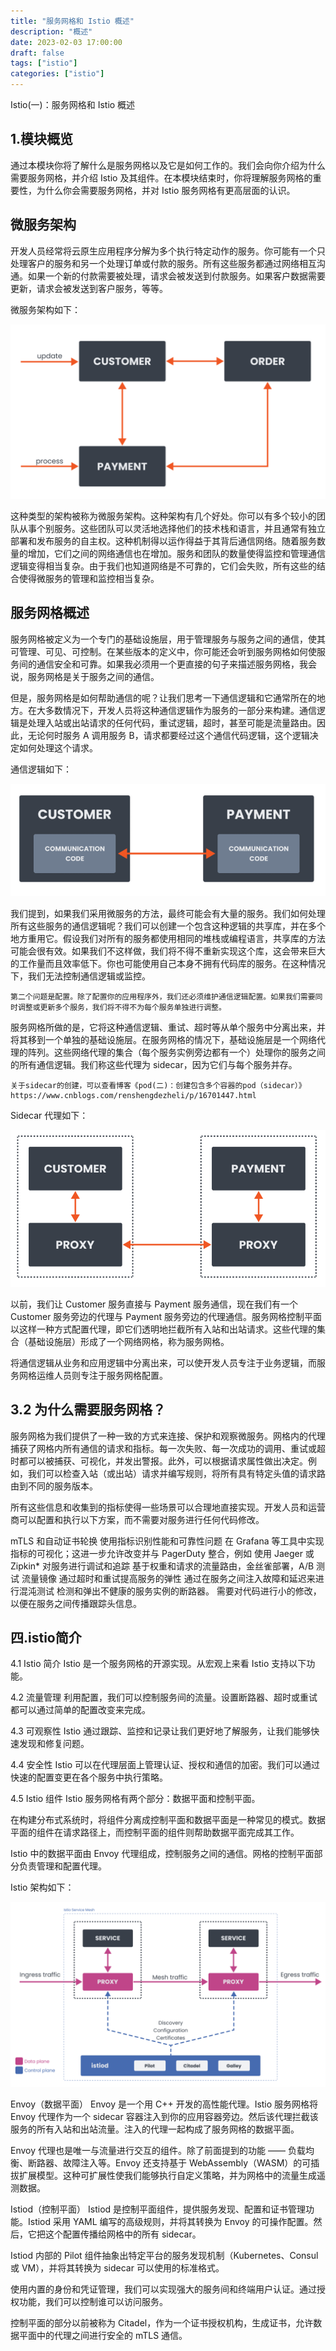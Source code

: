 ```yaml
---
title: "服务网格和 Istio 概述"
description: "概述"
date: 2023-02-03 17:00:00
draft: false
tags: ["istio"]
categories: ["istio"]
---
```


Istio(一)：服务网格和 Istio 概述

<!--more-->


## 1.模块概览

  通过本模块你将了解什么是服务网格以及它是如何工作的。我们会向你介绍为什么需要服务网格，并介绍 Istio 及其组件。在本模块结束时，你将理解服务网格的重要性，为什么你会需要服务网格，并对 Istio 服务网格有更高层面的认识。


## 微服务架构

开发人员经常将云原生应用程序分解为多个执行特定动作的服务。你可能有一个只处理客户的服务和另一个处理订单或付款的服务。所有这些服务都通过网络相互沟通。如果一个新的付款需要被处理，请求会被发送到付款服务。如果客户数据需要更新，请求会被发送到客户服务，等等。

微服务架构如下：

  ![tupian](../../../static/img/istio/image-20221027174200947.png)

  这种类型的架构被称为微服务架构。这种架构有几个好处。你可以有多个较小的团队从事个别服务。这些团队可以灵活地选择他们的技术栈和语言，并且通常有独立部署和发布服务的自主权。这种机制得以运作得益于其背后通信网络。随着服务数量的增加，它们之间的网络通信也在增加。服务和团队的数量使得监控和管理通信逻辑变得相当复杂。由于我们也知道网络是不可靠的，它们会失败，所有这些的结合使得微服务的管理和监控相当复杂。

  ## 服务网格概述

  服务网格被定义为一个专门的基础设施层，用于管理服务与服务之间的通信，使其可管理、可见、可控制。在某些版本的定义中，你可能还会听到服务网格如何使服务间的通信安全和可靠。如果我必须用一个更直接的句子来描述服务网格，我会说，服务网格是关于服务之间的通信。

  但是，服务网格是如何帮助通信的呢？让我们思考一下通信逻辑和它通常所在的地方。在大多数情况下，开发人员将这种通信逻辑作为服务的一部分来构建。通信逻辑是处理入站或出站请求的任何代码，重试逻辑，超时，甚至可能是流量路由。因此，无论何时服务 A 调用服务 B，请求都要经过这个通信代码逻辑，这个逻辑决定如何处理这个请求。

  通信逻辑如下：

   ![tupian12](../../../static/img/istio/image-20221027174409891.png)

   我们提到，如果我们采用微服务的方法，最终可能会有大量的服务。我们如何处理所有这些服务的通信逻辑呢？我们可以创建一个包含这种逻辑的共享库，并在多个地方重用它。假设我们对所有的服务都使用相同的堆栈或编程语言，共享库的方法可能会很有效。如果我们不这样做，我们将不得不重新实现这个库，这会带来巨大的工作量而且效率低下。你也可能使用自己本身不拥有代码库的服务。在这种情况下，我们无法控制通信逻辑或监控。

    第二个问题是配置。除了配置你的应用程序外，我们还必须维护通信逻辑配置。如果我们需要同时调整或更新多个服务，我们将不得不为每个服务单独进行调整。

  服务网格所做的是，它将这种通信逻辑、重试、超时等从单个服务中分离出来，并将其移到一个单独的基础设施层。在服务网格的情况下，基础设施层是一个网络代理的阵列。这些网络代理的集合（每个服务实例旁边都有一个）处理你的服务之间的所有通信逻辑。我们称这些代理为 sidecar，因为它们与每个服务并存。

    关于sidecar的创建，可以查看博客《pod(二)：创建包含多个容器的pod（sidecar）》https://www.cnblogs.com/renshengdezheli/p/16701447.html

  Sidecar 代理如下：

  ![ist](../../../static/img/istio/image-20221027174519018.png)

  以前，我们让 Customer 服务直接与 Payment 服务通信，现在我们有一个 Customer 服务旁边的代理与 Payment 服务旁边的代理通信。服务网格控制平面以这样一种方式配置代理，即它们透明地拦截所有入站和出站请求。这些代理的集合（基础设施层）形成了一个网络网格，称为服务网格。

  将通信逻辑从业务和应用逻辑中分离出来，可以使开发人员专注于业务逻辑，而服务网格运维人员则专注于服务网格配置。 


  ## 3.2 为什么需要服务网格？

  服务网格为我们提供了一种一致的方式来连接、保护和观察微服务。网格内的代理捕获了网格内所有通信的请求和指标。每一次失败、每一次成功的调用、重试或超时都可以被捕获、可视化，并发出警报。此外，可以根据请求属性做出决定。例如，我们可以检查入站（或出站）请求并编写规则，将所有具有特定头值的请求路由到不同的服务版本。

 所有这些信息和收集到的指标使得一些场景可以合理地直接实现。开发人员和运营商可以配置和执行以下方案，而不需要对服务进行任何代码修改。

 mTLS 和自动证书轮换
 使用指标识别性能和可靠性问题
 在 Grafana 等工具中实现指标的可视化；这进一步允许改变并与 PagerDuty 整合，例如
 使用 Jaeger 或 Zipkin* 对服务进行调试和追踪
 基于权重和请求的流量路由，金丝雀部署，A/B 测试
 流量镜像
 通过超时和重试提高服务的弹性
 通过在服务之间注入故障和延迟来进行混沌测试
 检测和弹出不健康的服务实例的断路器。
 需要对代码进行小的修改，以便在服务之间传播跟踪头信息。


 ## 四.istio简介

 4.1 Istio 简介
Istio 是一个服务网格的开源实现。从宏观上来看 Istio 支持以下功能。

4.2 流量管理
利用配置，我们可以控制服务间的流量。设置断路器、超时或重试都可以通过简单的配置改变来完成。

4.3 可观察性
Istio 通过跟踪、监控和记录让我们更好地了解服务，让我们能够快速发现和修复问题。

4.4 安全性
Istio 可以在代理层面上管理认证、授权和通信的加密。我们可以通过快速的配置变更在各个服务中执行策略。

4.5 Istio 组件
Istio 服务网格有两个部分：数据平面和控制平面。

在构建分布式系统时，将组件分离成控制平面和数据平面是一种常见的模式。数据平面的组件在请求路径上，而控制平面的组件则帮助数据平面完成其工作。

Istio 中的数据平面由 Envoy 代理组成，控制服务之间的通信。网格的控制平面部分负责管理和配置代理。

Istio 架构如下：

 ![ist3](../../../static/img/istio/image-20221027174650633.png)

 Envoy（数据平面）
Envoy 是一个用 C++ 开发的高性能代理。Istio 服务网格将 Envoy 代理作为一个 sidecar 容器注入到你的应用容器旁边。然后该代理拦截该服务的所有入站和出站流量。注入的代理一起构成了服务网格的数据平面。

Envoy 代理也是唯一与流量进行交互的组件。除了前面提到的功能 —— 负载均衡、断路器、故障注入等。Envoy 还支持基于 WebAssembly（WASM）的可插拔扩展模型。这种可扩展性使我们能够执行自定义策略，并为网格中的流量生成遥测数据。

Istiod（控制平面）
Istiod 是控制平面组件，提供服务发现、配置和证书管理功能。Istiod 采用 YAML 编写的高级规则，并将其转换为 Envoy 的可操作配置。然后，它把这个配置传播给网格中的所有 sidecar。

Istiod 内部的 Pilot 组件抽象出特定平台的服务发现机制（Kubernetes、Consul 或 VM），并将其转换为 sidecar 可以使用的标准格式。

使用内置的身份和凭证管理，我们可以实现强大的服务间和终端用户认证。通过授权功能，我们可以控制谁可以访问服务。

控制平面的部分以前被称为 Citadel，作为一个证书授权机构，生成证书，允许数据平面中的代理之间进行安全的 mTLS 通信。